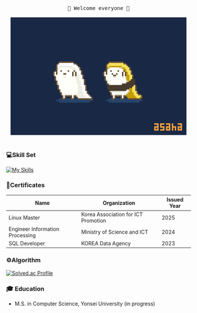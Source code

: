 <div align="center">
  <samp>
      💙 Welcome everyone 💙<br><br>
  </samp>
  <img src="README.assets/sushi.gif" style="zoom:80%;"/><br><br>
</div>

### 💻Skill Set

[![My Skills](https://skillicons.dev/icons?i=c,java,python,js,ts,spring,fastapi,django,react,vue,pnpm,npm,nodejs,express,nextjs,jquery,r,postgres,mysql,sqlite,html,css,bootstrap,vscode,idea,eclipse,docker,postman,aws,githubactions,github,git,maven,linux,vim,bash,powershell,md,figma,stackoverflow,discord)](https://skillicons.dev)

### 🪪Certificates

| Name                            | Organization                        | Issued Year |
| ------------------------------- | ----------------------------------- | ----------- |
| Linux Master                    | Korea Association for ICT Promotion | 2025        |
| Engineer Information Processing | Ministry of Science and ICT         | 2024        |
| SQL Developer                   | KOREA Data Agency                   | 2023        |

### ⚙️Algorithm

[![Solved.ac Profile](http://mazassumnida.wtf/api/v2/generate_badge?boj=summer_2)](https://solved.ac/summer_2/)

### 🎓 Education

- M.S. in Computer Science, Yonsei University (in progress)

